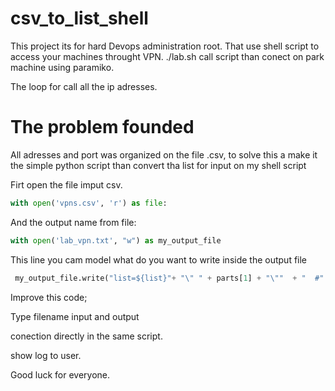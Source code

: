 # csv_to_list_shell
This project its for hard Devops administration root. That use shell script to access your machines throught VPN.
./lab.sh call script than conect on park machine using paramiko.

The loop for call all the ip adresses.

# The problem founded

All adresses and port was organized on the file .csv, to solve this a make it the  simple python script than convert tha list 
for input on my shell script

Firt open the file imput csv.

```python
with open('vpns.csv', 'r') as file:
```
And the output name from file:

```python
with open('lab_vpn.txt', "w") as my_output_file
```
This line you cam model what do you want to write inside the output file

```python
 my_output_file.write("list=${list}"+ "\" " + parts[1] + "\""  + "  #" + parts[0] + "\n")
 ```
 Improve this code;
 
 Type filename input and output
 
 conection directly in the same script.
 
 show log to user.
 
 
 Good luck for everyone.
 
